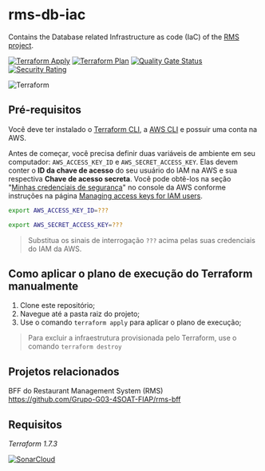 # rms-db-iac
Contains the Database related Infrastructure as code (IaC) of the [RMS project](https://github.com/Grupo-G03-4SOAT-FIAP/rms-bff).

[![Terraform Apply](https://github.com/Grupo-G03-4SOAT-FIAP/rms-db-iac/actions/workflows/terraform-apply.yml/badge.svg)](https://github.com/Grupo-G03-4SOAT-FIAP/rms-db-iac/actions/workflows/terraform-apply.yml)
[![Terraform Plan](https://github.com/Grupo-G03-4SOAT-FIAP/rms-db-iac/actions/workflows/terraform-plan.yml/badge.svg)](https://github.com/Grupo-G03-4SOAT-FIAP/rms-db-iac/actions/workflows/terraform-plan.yml)
[![Quality Gate Status](https://sonarcloud.io/api/project_badges/measure?project=Grupo-G03-4SOAT-FIAP_rms-db-iac&metric=alert_status)](https://sonarcloud.io/summary/new_code?id=Grupo-G03-4SOAT-FIAP_rms-db-iac)
[![Security Rating](https://sonarcloud.io/api/project_badges/measure?project=Grupo-G03-4SOAT-FIAP_rms-db-iac&metric=security_rating)](https://sonarcloud.io/summary/new_code?id=Grupo-G03-4SOAT-FIAP_rms-db-iac)

![Terraform](https://img.shields.io/badge/terraform-%235835CC.svg?style=for-the-badge&logo=terraform&logoColor=white)

## Pré-requisitos

Você deve ter instalado o [Terraform CLI](https://developer.hashicorp.com/terraform/tutorials/aws-get-started/install-cli), a [AWS CLI](https://docs.aws.amazon.com/cli/latest/userguide/getting-started-install.html) e possuir uma conta na AWS.

Antes de começar, você precisa definir duas variáveis de ambiente em seu computador: `AWS_ACCESS_KEY_ID` e `AWS_SECRET_ACCESS_KEY`. Elas devem conter o **ID da chave de acesso** do seu usuário do IAM na AWS e sua respectiva **Chave de acesso secreta**. Você pode obtê-los na seção "[Minhas credenciais de segurança](https://us-east-1.console.aws.amazon.com/iam/home#/security_credentials)" no console da AWS conforme instruções na página [Managing access keys for IAM users](https://docs.aws.amazon.com/IAM/latest/UserGuide/id_credentials_access-keys.html#Using_CreateAccessKey).

```bash
export AWS_ACCESS_KEY_ID=???
```

```bash
export AWS_SECRET_ACCESS_KEY=???
```

> Substitua os sinais de interrogação `???` acima pelas suas credenciais do IAM da AWS.

## Como aplicar o plano de execução do Terraform manualmente

1. Clone este repositório;
2. Navegue até a pasta raiz do projeto;
3. Use o comando `terraform apply` para aplicar o plano de execução;

> Para excluir a infraestrutura provisionada pelo Terraform, use o comando `terraform destroy`

## Projetos relacionados

BFF do Restaurant Management System (RMS)\
https://github.com/Grupo-G03-4SOAT-FIAP/rms-bff

## Requisitos

*Terraform 1.7.3*

[![SonarCloud](https://sonarcloud.io/images/project_badges/sonarcloud-white.svg)](https://sonarcloud.io/summary/new_code?id=Grupo-G03-4SOAT-FIAP_rms-db-iac)
